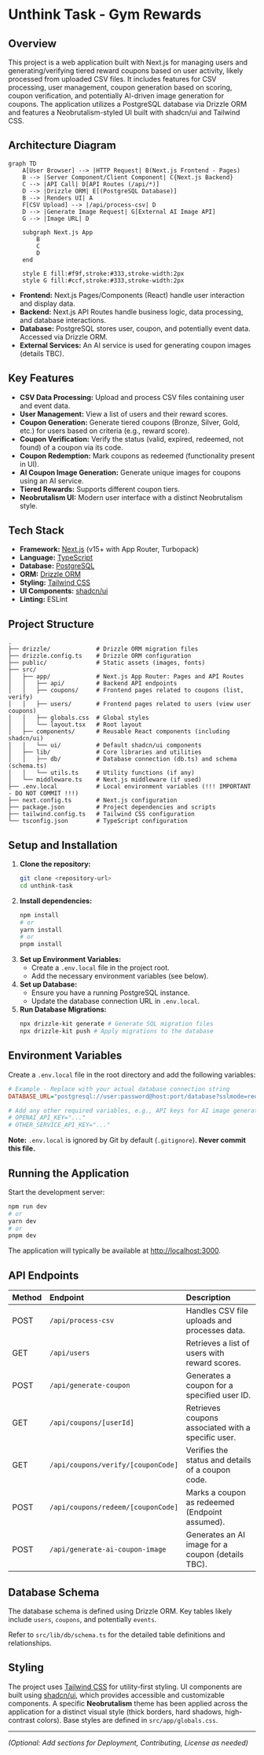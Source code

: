 # Unthink Task - Gym Rewards

## Overview

This project is a web application built with Next.js for managing users and generating/verifying tiered reward coupons based on user activity, likely processed from uploaded CSV files. It includes features for CSV processing, user management, coupon generation based on scoring, coupon verification, and potentially AI-driven image generation for coupons. The application utilizes a PostgreSQL database via Drizzle ORM and features a Neobrutalism-styled UI built with shadcn/ui and Tailwind CSS.

## Architecture Diagram

```mermaid
graph TD
    A[User Browser] --> |HTTP Request| B(Next.js Frontend - Pages)
    B --> |Server Component/Client Component| C{Next.js Backend}
    C --> |API Call| D[API Routes (/api/*)]
    D --> |Drizzle ORM| E[(PostgreSQL Database)]
    B --> |Renders UI| A
    F[CSV Upload] --> |/api/process-csv| D
    D --> |Generate Image Request| G[External AI Image API]
    G --> |Image URL| D

    subgraph Next.js App
        B
        C
        D
    end

    style E fill:#f9f,stroke:#333,stroke-width:2px
    style G fill:#ccf,stroke:#333,stroke-width:2px
```

*   **Frontend:** Next.js Pages/Components (React) handle user interaction and display data.
*   **Backend:** Next.js API Routes handle business logic, data processing, and database interactions.
*   **Database:** PostgreSQL stores user, coupon, and potentially event data. Accessed via Drizzle ORM.
*   **External Services:** An AI service is used for generating coupon images (details TBC).

## Key Features

*   **CSV Data Processing:** Upload and process CSV files containing user and event data.
*   **User Management:** View a list of users and their reward scores.
*   **Coupon Generation:** Generate tiered coupons (Bronze, Silver, Gold, etc.) for users based on criteria (e.g., reward score).
*   **Coupon Verification:** Verify the status (valid, expired, redeemed, not found) of a coupon via its code.
*   **Coupon Redemption:** Mark coupons as redeemed (functionality present in UI).
*   **AI Coupon Image Generation:** Generate unique images for coupons using an AI service.
*   **Tiered Rewards:** Supports different coupon tiers.
*   **Neobrutalism UI:** Modern user interface with a distinct Neobrutalism style.

## Tech Stack

*   **Framework:** [Next.js](https://nextjs.org/) (v15+ with App Router, Turbopack)
*   **Language:** [TypeScript](https://www.typescriptlang.org/)
*   **Database:** [PostgreSQL](https://www.postgresql.org/)
*   **ORM:** [Drizzle ORM](https://orm.drizzle.team/)
*   **Styling:** [Tailwind CSS](https://tailwindcss.com/)
*   **UI Components:** [shadcn/ui](https://ui.shadcn.com/)
*   **Linting:** ESLint

## Project Structure

```
.
├── drizzle/             # Drizzle ORM migration files
├── drizzle.config.ts    # Drizzle ORM configuration
├── public/              # Static assets (images, fonts)
├── src/
│   ├── app/             # Next.js App Router: Pages and API Routes
│   │   ├── api/         # Backend API endpoints
│   │   ├── coupons/     # Frontend pages related to coupons (list, verify)
│   │   ├── users/       # Frontend pages related to users (view user coupons)
│   │   ├── globals.css  # Global styles
│   │   └── layout.tsx   # Root layout
│   ├── components/      # Reusable React components (including shadcn/ui)
│   │   └── ui/          # Default shadcn/ui components
│   ├── lib/             # Core libraries and utilities
│   │   ├── db/          # Database connection (db.ts) and schema (schema.ts)
│   │   └── utils.ts     # Utility functions (if any)
│   └── middleware.ts    # Next.js middleware (if used)
├── .env.local           # Local environment variables (!!! IMPORTANT - DO NOT COMMIT !!!)
├── next.config.ts       # Next.js configuration
├── package.json         # Project dependencies and scripts
├── tailwind.config.ts   # Tailwind CSS configuration
└── tsconfig.json        # TypeScript configuration
```

## Setup and Installation

1.  **Clone the repository:**
    ```bash
    git clone <repository-url>
    cd unthink-task
    ```
2.  **Install dependencies:**
    ```bash
    npm install
    # or
    yarn install
    # or
    pnpm install
    ```
3.  **Set up Environment Variables:**
    *   Create a `.env.local` file in the project root.
    *   Add the necessary environment variables (see below).
4.  **Set up Database:**
    *   Ensure you have a running PostgreSQL instance.
    *   Update the database connection URL in `.env.local`.
5.  **Run Database Migrations:**
    ```bash
    npx drizzle-kit generate # Generate SQL migration files
    npx drizzle-kit push # Apply migrations to the database
    ```

## Environment Variables

Create a `.env.local` file in the root directory and add the following variables:

```ini
# Example - Replace with your actual database connection string
DATABASE_URL="postgresql://user:password@host:port/database?sslmode=require"

# Add any other required variables, e.g., API keys for AI image generation
# OPENAI_API_KEY="..."
# OTHER_SERVICE_API_KEY="..."
```

**Note:** `.env.local` is ignored by Git by default (`.gitignore`). **Never commit this file.**

## Running the Application

Start the development server:

```bash
npm run dev
# or
yarn dev
# or
pnpm dev
```

The application will typically be available at [http://localhost:3000](http://localhost:3000).

## API Endpoints

| Method | Endpoint                             | Description                                        |
| :----- | :----------------------------------- | :------------------------------------------------- |
| POST   | `/api/process-csv`                   | Handles CSV file uploads and processes data.       |
| GET    | `/api/users`                         | Retrieves a list of users with reward scores.      |
| POST   | `/api/generate-coupon`               | Generates a coupon for a specified user ID.        |
| GET    | `/api/coupons/[userId]`              | Retrieves coupons associated with a specific user. |
| GET    | `/api/coupons/verify/[couponCode]`   | Verifies the status and details of a coupon code.  |
| POST   | `/api/coupons/redeem/[couponCode]`   | Marks a coupon as redeemed (Endpoint assumed).     |
| POST   | `/api/generate-ai-coupon-image`      | Generates an AI image for a coupon (details TBC). |

## Database Schema

The database schema is defined using Drizzle ORM. Key tables likely include `users`, `coupons`, and potentially `events`.

Refer to `src/lib/db/schema.ts` for the detailed table definitions and relationships.

## Styling

The project uses [Tailwind CSS](https://tailwindcss.com/) for utility-first styling. UI components are built using [shadcn/ui](https://ui.shadcn.com/), which provides accessible and customizable components. A specific **Neobrutalism** theme has been applied across the application for a distinct visual style (thick borders, hard shadows, high-contrast colors). Base styles are defined in `src/app/globals.css`.

---

*(Optional: Add sections for Deployment, Contributing, License as needed)*
